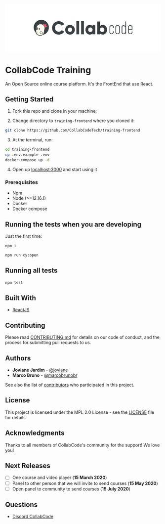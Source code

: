 ![CollabCode](readme-files/collabcode.png "Logo da CollabCode")

# CollabCode Training

An Open Source online course platform. It's the FrontEnd that use React.

## Getting Started

1. Fork this repo and clone in your machine;

2. Change directory to `training-frontend` where you cloned it:

```bash
git clone https://github.com/CollabCodeTech/training-frontend
```

3. At the terminal, run:

```bash
cd training-frontend
cp .env.example .env
docker-compose up -d
```

4. Open up [localhost:3000](http://localhost:3000) and start using it

### Prerequisites

- Npm
- Node (>=12.16.1)
- Docker
- Docker compose

## Running the tests when you are developing

Just the first time:

```
npm i
```

```bash
npm run cy:open
```

## Running all tests

```bash
npm test
```

## Built With

- [ReactJS](http://reactjs.org)

## Contributing

Please read [CONTRIBUTING.md](CONTRIBUTING.md) for details on our code of conduct, and the process for submitting pull requests to us.

## Authors

- **Joviane Jardim** - [@joviane](https://twitter.com/jovianejardim)
- **Marco Bruno** - [@marcobrunobr](https://twitter.com/marcobrunobr)

See also the list of [contributors](https://github.com/CollabCodeTech/training-frontend/contributors) who participated in this project.

## License

This project is licensed under the MPL 2.0 License - see the [LICENSE](LICENSE.md) file for details

## Acknowledgments

Thanks to all members of CollabCode's community for the support! We love you!

## Next Releases

- [ ] One course and video player (**15 March 2020**)
- [ ] Panel to other person that we will invite to send courses (**15 May 2020**)
- [ ] Open panel to community to send courses (**15 July 2020**)

## Questions

- [Discord CollabCode](http://bit.ly/discord-collabcode)
